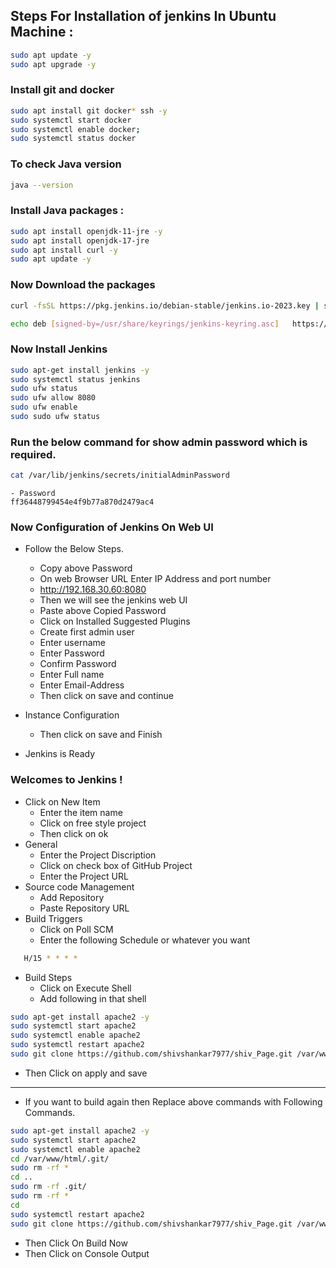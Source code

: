 ## Steps For Installation of jenkins In Ubuntu Machine :
```bash
sudo apt update -y
sudo apt upgrade -y
```
### Install git and docker
```bash 
sudo apt install git docker* ssh -y
sudo systemctl start docker
sudo systemctl enable docker;
sudo systemctl status docker
```
### To check Java version 
```bash
java --version
```
### Install Java packages :
```bash
sudo apt install openjdk-11-jre -y
sudo apt install openjdk-17-jre
sudo apt install curl -y
sudo apt update -y
```
### Now Download the packages
```bash
curl -fsSL https://pkg.jenkins.io/debian-stable/jenkins.io-2023.key | sudo tee   /usr/share/keyrings/jenkins-keyring.asc > /dev/null
```
```bash
echo deb [signed-by=/usr/share/keyrings/jenkins-keyring.asc]   https://pkg.jenkins.io/debian-stable binary/ | sudo tee   /etc/apt/sources.list.d/jenkins.list > /dev/null
```
### Now Install Jenkins
```bash
sudo apt-get install jenkins -y
sudo systemctl status jenkins
sudo ufw status
sudo ufw allow 8080
sudo ufw enable
sudo sudo ufw status
```
### Run the below command for show admin password which is required.
```bash
cat /var/lib/jenkins/secrets/initialAdminPassword
```
    - Password
    ff36448799454e4f9b77a870d2479ac4
   
### Now Configuration of Jenkins On Web UI
* Follow the Below Steps.
     - Copy above Password 
     - On web Browser URL Enter IP Address and port number
     - http://192.168.30.60:8080
     - Then we will see the jenkins web UI
     - Paste above Copied Password 
     - Click on Installed Suggested Plugins
     - Create first admin user
     - Enter username
     - Enter Password
     - Confirm Password
     - Enter Full name 
     - Enter Email-Address
     - Then click on save and continue


   
* Instance Configuration
   - Then click on save and Finish
* Jenkins is Ready
### Welcomes to Jenkins !
* Click on New Item
   - Enter the item name 
   - Click on free style project
   - Then click on ok
* General
  - Enter the Project Discription
  - Click on check box of GitHub Project
  - Enter the Project URL
* Source code Management
  - Add Repository
  - Paste Repository URL
* Build Triggers
   - Click on Poll SCM
   - Enter the following Schedule or whatever you want
```bash
   H/15 * * * *
```
* Build Steps
  - Click on Execute Shell 
  - Add following in that shell
```bash
sudo apt-get install apache2 -y
sudo systemctl start apache2 
sudo systemctl enable apache2
sudo systemctl restart apache2 
sudo git clone https://github.com/shivshankar7977/shiv_Page.git /var/www/html
```
  - Then Click on apply and save  
-----


  - If you want to build again then Replace above commands with Following Commands.
```bash
sudo apt-get install apache2 -y
sudo systemctl start apache2 
sudo systemctl enable apache2
cd /var/www/html/.git/
sudo rm -rf *
cd ..
sudo rm -rf .git/
sudo rm -rf *
cd 
sudo systemctl restart apache2 
sudo git clone https://github.com/shivshankar7977/shiv_Page.git /var/www/html
```
* Then Click On Build Now
* Then Click on Console Output













    

